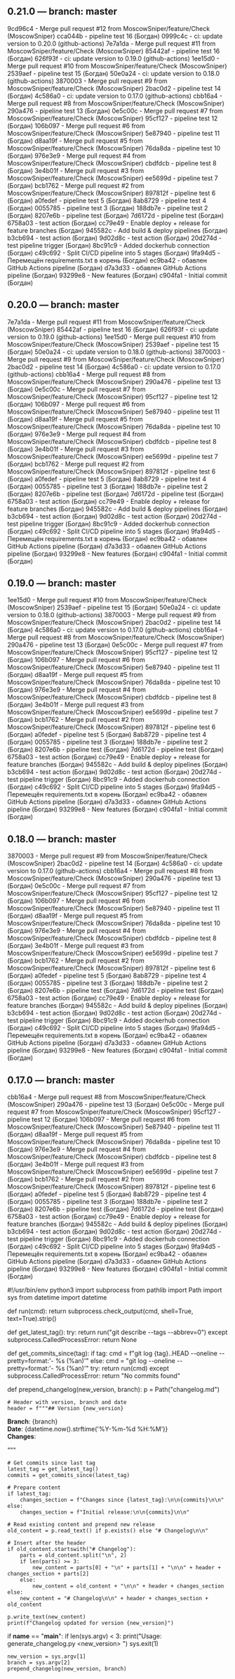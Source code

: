 ## 0.21.0 — branch: master

9cd96c4 - Merge pull request #12 from MoscowSniper/feature/Check (MoscowSniper)
cca044b - pipeline test 16 (Богдан)
0999c4c - ci: update version to 0.20.0 (github-actions)
7e7a1da - Merge pull request #11 from MoscowSniper/feature/Check (MoscowSniper)
85442af - pipeline test 16 (Богдан)
626f93f - ci: update version to 0.19.0 (github-actions)
1ee15d0 - Merge pull request #10 from MoscowSniper/feature/Check (MoscowSniper)
2539aef - pipeline test 15 (Богдан)
50e0a24 - ci: update version to 0.18.0 (github-actions)
3870003 - Merge pull request #9 from MoscowSniper/feature/Check (MoscowSniper)
2bac0d2 - pipeline test 14 (Богдан)
4c586a0 - ci: update version to 0.17.0 (github-actions)
cbb16a4 - Merge pull request #8 from MoscowSniper/feature/Check (MoscowSniper)
290a476 - pipeline test 13 (Богдан)
0e5c00c - Merge pull request #7 from MoscowSniper/feature/Check (MoscowSniper)
95cf127 - pipeline test 12 (Богдан)
106b097 - Merge pull request #6 from MoscowSniper/feature/Check (MoscowSniper)
5e87940 - pipeline test 11 (Богдан)
d8aa19f - Merge pull request #5 from MoscowSniper/feature/Check (MoscowSniper)
76da8da - pipeline test 10 (Богдан)
976e3e9 - Merge pull request #4 from MoscowSniper/feature/Check (MoscowSniper)
cbdfdcb - pipeline test 8 (Богдан)
3e4b01f - Merge pull request #3 from MoscowSniper/feature/Check (MoscowSniper)
ee5699d - pipeline test 7 (Богдан)
bcb1762 - Merge pull request #2 from MoscowSniper/feature/Check (MoscowSniper)
897812f - pipeline test 6 (Богдан)
a0fedef - pipeline test 5 (Богдан)
8ab8729 - pipeline test 4 (Богдан)
0055785 - pipeline test 3 (Богдан)
188db7e - pipeline test 2 (Богдан)
8207e6b - pipeline test (Богдан)
7d6172d - pipeline test (Богдан)
6758a03 - test action (Богдан)
cc79e49 - Enable deploy + release for feature branches (Богдан)
945582c - Add build & deploy pipelines (Богдан)
b3cb694 - test action (Богдан)
9d02d8c - test action (Богдан)
20d274d - test pipeline trigger (Богдан)
8bc91c9 - Added dockerhub connection (Богдан)
c49c692 - Split CI/CD pipeline into 5 stages (Богдан)
9fa94d5 - Перемещён requirements.txt в корень (Богдан)
ec9ba42 - обавлен GitHub Actions pipeline (Богдан)
d7a3d33 - обавлен GitHub Actions pipeline (Богдан)
93299e8 - New features (Богдан)
c904fa1 - Initial commit (Богдан)

## 0.20.0 — branch: master

7e7a1da - Merge pull request #11 from MoscowSniper/feature/Check (MoscowSniper)
85442af - pipeline test 16 (Богдан)
626f93f - ci: update version to 0.19.0 (github-actions)
1ee15d0 - Merge pull request #10 from MoscowSniper/feature/Check (MoscowSniper)
2539aef - pipeline test 15 (Богдан)
50e0a24 - ci: update version to 0.18.0 (github-actions)
3870003 - Merge pull request #9 from MoscowSniper/feature/Check (MoscowSniper)
2bac0d2 - pipeline test 14 (Богдан)
4c586a0 - ci: update version to 0.17.0 (github-actions)
cbb16a4 - Merge pull request #8 from MoscowSniper/feature/Check (MoscowSniper)
290a476 - pipeline test 13 (Богдан)
0e5c00c - Merge pull request #7 from MoscowSniper/feature/Check (MoscowSniper)
95cf127 - pipeline test 12 (Богдан)
106b097 - Merge pull request #6 from MoscowSniper/feature/Check (MoscowSniper)
5e87940 - pipeline test 11 (Богдан)
d8aa19f - Merge pull request #5 from MoscowSniper/feature/Check (MoscowSniper)
76da8da - pipeline test 10 (Богдан)
976e3e9 - Merge pull request #4 from MoscowSniper/feature/Check (MoscowSniper)
cbdfdcb - pipeline test 8 (Богдан)
3e4b01f - Merge pull request #3 from MoscowSniper/feature/Check (MoscowSniper)
ee5699d - pipeline test 7 (Богдан)
bcb1762 - Merge pull request #2 from MoscowSniper/feature/Check (MoscowSniper)
897812f - pipeline test 6 (Богдан)
a0fedef - pipeline test 5 (Богдан)
8ab8729 - pipeline test 4 (Богдан)
0055785 - pipeline test 3 (Богдан)
188db7e - pipeline test 2 (Богдан)
8207e6b - pipeline test (Богдан)
7d6172d - pipeline test (Богдан)
6758a03 - test action (Богдан)
cc79e49 - Enable deploy + release for feature branches (Богдан)
945582c - Add build & deploy pipelines (Богдан)
b3cb694 - test action (Богдан)
9d02d8c - test action (Богдан)
20d274d - test pipeline trigger (Богдан)
8bc91c9 - Added dockerhub connection (Богдан)
c49c692 - Split CI/CD pipeline into 5 stages (Богдан)
9fa94d5 - Перемещён requirements.txt в корень (Богдан)
ec9ba42 - обавлен GitHub Actions pipeline (Богдан)
d7a3d33 - обавлен GitHub Actions pipeline (Богдан)
93299e8 - New features (Богдан)
c904fa1 - Initial commit (Богдан)

## 0.19.0 — branch: master

1ee15d0 - Merge pull request #10 from MoscowSniper/feature/Check (MoscowSniper)
2539aef - pipeline test 15 (Богдан)
50e0a24 - ci: update version to 0.18.0 (github-actions)
3870003 - Merge pull request #9 from MoscowSniper/feature/Check (MoscowSniper)
2bac0d2 - pipeline test 14 (Богдан)
4c586a0 - ci: update version to 0.17.0 (github-actions)
cbb16a4 - Merge pull request #8 from MoscowSniper/feature/Check (MoscowSniper)
290a476 - pipeline test 13 (Богдан)
0e5c00c - Merge pull request #7 from MoscowSniper/feature/Check (MoscowSniper)
95cf127 - pipeline test 12 (Богдан)
106b097 - Merge pull request #6 from MoscowSniper/feature/Check (MoscowSniper)
5e87940 - pipeline test 11 (Богдан)
d8aa19f - Merge pull request #5 from MoscowSniper/feature/Check (MoscowSniper)
76da8da - pipeline test 10 (Богдан)
976e3e9 - Merge pull request #4 from MoscowSniper/feature/Check (MoscowSniper)
cbdfdcb - pipeline test 8 (Богдан)
3e4b01f - Merge pull request #3 from MoscowSniper/feature/Check (MoscowSniper)
ee5699d - pipeline test 7 (Богдан)
bcb1762 - Merge pull request #2 from MoscowSniper/feature/Check (MoscowSniper)
897812f - pipeline test 6 (Богдан)
a0fedef - pipeline test 5 (Богдан)
8ab8729 - pipeline test 4 (Богдан)
0055785 - pipeline test 3 (Богдан)
188db7e - pipeline test 2 (Богдан)
8207e6b - pipeline test (Богдан)
7d6172d - pipeline test (Богдан)
6758a03 - test action (Богдан)
cc79e49 - Enable deploy + release for feature branches (Богдан)
945582c - Add build & deploy pipelines (Богдан)
b3cb694 - test action (Богдан)
9d02d8c - test action (Богдан)
20d274d - test pipeline trigger (Богдан)
8bc91c9 - Added dockerhub connection (Богдан)
c49c692 - Split CI/CD pipeline into 5 stages (Богдан)
9fa94d5 - Перемещён requirements.txt в корень (Богдан)
ec9ba42 - обавлен GitHub Actions pipeline (Богдан)
d7a3d33 - обавлен GitHub Actions pipeline (Богдан)
93299e8 - New features (Богдан)
c904fa1 - Initial commit (Богдан)

## 0.18.0 — branch: master

3870003 - Merge pull request #9 from MoscowSniper/feature/Check (MoscowSniper)
2bac0d2 - pipeline test 14 (Богдан)
4c586a0 - ci: update version to 0.17.0 (github-actions)
cbb16a4 - Merge pull request #8 from MoscowSniper/feature/Check (MoscowSniper)
290a476 - pipeline test 13 (Богдан)
0e5c00c - Merge pull request #7 from MoscowSniper/feature/Check (MoscowSniper)
95cf127 - pipeline test 12 (Богдан)
106b097 - Merge pull request #6 from MoscowSniper/feature/Check (MoscowSniper)
5e87940 - pipeline test 11 (Богдан)
d8aa19f - Merge pull request #5 from MoscowSniper/feature/Check (MoscowSniper)
76da8da - pipeline test 10 (Богдан)
976e3e9 - Merge pull request #4 from MoscowSniper/feature/Check (MoscowSniper)
cbdfdcb - pipeline test 8 (Богдан)
3e4b01f - Merge pull request #3 from MoscowSniper/feature/Check (MoscowSniper)
ee5699d - pipeline test 7 (Богдан)
bcb1762 - Merge pull request #2 from MoscowSniper/feature/Check (MoscowSniper)
897812f - pipeline test 6 (Богдан)
a0fedef - pipeline test 5 (Богдан)
8ab8729 - pipeline test 4 (Богдан)
0055785 - pipeline test 3 (Богдан)
188db7e - pipeline test 2 (Богдан)
8207e6b - pipeline test (Богдан)
7d6172d - pipeline test (Богдан)
6758a03 - test action (Богдан)
cc79e49 - Enable deploy + release for feature branches (Богдан)
945582c - Add build & deploy pipelines (Богдан)
b3cb694 - test action (Богдан)
9d02d8c - test action (Богдан)
20d274d - test pipeline trigger (Богдан)
8bc91c9 - Added dockerhub connection (Богдан)
c49c692 - Split CI/CD pipeline into 5 stages (Богдан)
9fa94d5 - Перемещён requirements.txt в корень (Богдан)
ec9ba42 - обавлен GitHub Actions pipeline (Богдан)
d7a3d33 - обавлен GitHub Actions pipeline (Богдан)
93299e8 - New features (Богдан)
c904fa1 - Initial commit (Богдан)

## 0.17.0 — branch: master

cbb16a4 - Merge pull request #8 from MoscowSniper/feature/Check (MoscowSniper)
290a476 - pipeline test 13 (Богдан)
0e5c00c - Merge pull request #7 from MoscowSniper/feature/Check (MoscowSniper)
95cf127 - pipeline test 12 (Богдан)
106b097 - Merge pull request #6 from MoscowSniper/feature/Check (MoscowSniper)
5e87940 - pipeline test 11 (Богдан)
d8aa19f - Merge pull request #5 from MoscowSniper/feature/Check (MoscowSniper)
76da8da - pipeline test 10 (Богдан)
976e3e9 - Merge pull request #4 from MoscowSniper/feature/Check (MoscowSniper)
cbdfdcb - pipeline test 8 (Богдан)
3e4b01f - Merge pull request #3 from MoscowSniper/feature/Check (MoscowSniper)
ee5699d - pipeline test 7 (Богдан)
bcb1762 - Merge pull request #2 from MoscowSniper/feature/Check (MoscowSniper)
897812f - pipeline test 6 (Богдан)
a0fedef - pipeline test 5 (Богдан)
8ab8729 - pipeline test 4 (Богдан)
0055785 - pipeline test 3 (Богдан)
188db7e - pipeline test 2 (Богдан)
8207e6b - pipeline test (Богдан)
7d6172d - pipeline test (Богдан)
6758a03 - test action (Богдан)
cc79e49 - Enable deploy + release for feature branches (Богдан)
945582c - Add build & deploy pipelines (Богдан)
b3cb694 - test action (Богдан)
9d02d8c - test action (Богдан)
20d274d - test pipeline trigger (Богдан)
8bc91c9 - Added dockerhub connection (Богдан)
c49c692 - Split CI/CD pipeline into 5 stages (Богдан)
9fa94d5 - Перемещён requirements.txt в корень (Богдан)
ec9ba42 - обавлен GitHub Actions pipeline (Богдан)
d7a3d33 - обавлен GitHub Actions pipeline (Богдан)
93299e8 - New features (Богдан)
c904fa1 - Initial commit (Богдан)

#!/usr/bin/env python3
import subprocess
from pathlib import Path
import sys
from datetime import datetime

def run(cmd):
return subprocess.check_output(cmd, shell=True, text=True).strip()

def get_latest_tag():
try:
return run("git describe --tags --abbrev=0")
except subprocess.CalledProcessError:
return None

def get_commits_since(tag):
if tag:
cmd = f"git log {tag}..HEAD --oneline --pretty=format:'- %s (%an)'"
else:
cmd = "git log --oneline --pretty=format:'- %s (%an)'"
try:
return run(cmd)
except subprocess.CalledProcessError:
return "No commits found"

def prepend_changelog(new_version, branch):
p = Path("changelog.md")

    # Header with version, branch and date
    header = f"""## Version {new_version}

**Branch**: {branch}  
**Date**: {datetime.now().strftime('%Y-%m-%d %H:%M')}  
**Changes**:

"""

    # Get commits since last tag
    latest_tag = get_latest_tag()
    commits = get_commits_since(latest_tag)
    
    # Prepare content
    if latest_tag:
        changes_section = f"Changes since {latest_tag}:\n\n{commits}\n\n"
    else:
        changes_section = f"Initial release:\n\n{commits}\n\n"
    
    # Read existing content and prepend new release
    old_content = p.read_text() if p.exists() else "# Changelog\n\n"
    
    # Insert after the header
    if old_content.startswith("# Changelog"):
        parts = old_content.split("\n", 2)
        if len(parts) >= 3:
            new_content = parts[0] + "\n" + parts[1] + "\n\n" + header + changes_section + parts[2]
        else:
            new_content = old_content + "\n\n" + header + changes_section
    else:
        new_content = "# Changelog\n\n" + header + changes_section + old_content
    
    p.write_text(new_content)
    print(f"Changelog updated for version {new_version}")

if __name__ == "__main__":
if len(sys.argv) < 3:
print("Usage: generate_changelog.py <new_version> <branch>")
sys.exit(1)

    new_version = sys.argv[1]
    branch = sys.argv[2]
    prepend_changelog(new_version, branch)